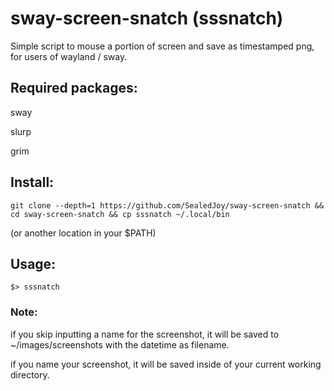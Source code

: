 # sway-screen-snatch (sssnatch)
Simple script to mouse a portion of screen and save as timestamped png, for users of wayland / sway.

## Required packages:
sway

slurp

grim

## Install:
`git clone --depth=1 https://github.com/SealedJoy/sway-screen-snatch && cd sway-screen-snatch && cp sssnatch ~/.local/bin`

(or another location in your $PATH)

## Usage:
`$> sssnatch`

### Note:
if you skip inputting a name for the screenshot, it will be saved to ~/images/screenshots with the datetime as filename.

if you name your screenshot, it will be saved inside of your current working directory.
